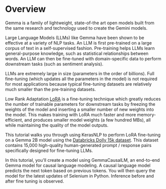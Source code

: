# Overview

Gemma is a family of lightweight, state-of-the art open models built from the same research and technology used to create the Gemini models.

Large Language Models (LLMs) like Gemma have been shown to be effective at a variety of NLP tasks. An LLM is first pre-trained on a large corpus of text in a self-supervised fashion. Pre-training helps LLMs learn general-purpose knowledge, such as statistical relationships between words. An LLM can then be fine-tuned with domain-specific data to perform downstream tasks (such as sentiment analysis).

LLMs are extremely large in size (parameters in the order of billions). Full fine-tuning (which updates all the parameters in the model) is not required for most applications because typical fine-tuning datasets are relatively much smaller than the pre-training datasets.

Low Rank Adaptation [LoRA](https://colab.research.google.com/corgiredirector?site=https%3A%2F%2Farxiv.org%2Fabs%2F2106.09685) is a fine-tuning technique which greatly reduces the number of trainable parameters for downstream tasks by freezing the weights of the model and inserting a smaller number of new weights into the model. This makes training with LoRA much faster and more memory-efficient, and produces smaller model weights (a few hundred MBs), all while maintaining the quality of the model outputs.

This tutorial walks you through using KerasNLP to perform LoRA fine-tuning on a Gemma 2B model using the [Databricks Dolly 15k dataset](https://colab.research.google.com/corgiredirector?site=https%3A%2F%2Fhuggingface.co%2Fdatasets%2Fdatabricks%2Fdatabricks-dolly-15k). This dataset contains 15,000 high-quality human-generated prompt / response pairs specifically designed for fine-tuning LLMs.

In this tutorial, you'll create a model using GemmaCausalLM, an end-to-end Gemma model for causal language modeling. A causal language model predicts the next token based on previous tokens. You will then query the model for the latest updates of Selenium in Python. Inference before and after fine tuning is observed. 
